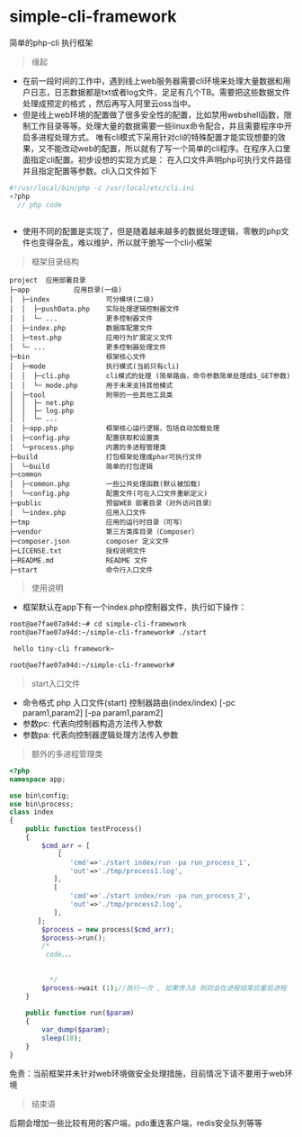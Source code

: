 # simple-cli-framework
简单的php-cli 执行框架

> 缘起 

 - 在前一段时间的工作中，遇到线上web服务器需要cli环境来处理大量数据和用户日志，日志数据都是txt或者log文件，足足有几个TB。需要把这些数据文件处理成预定的格式
 ，然后再写入阿里云oss当中。
 - 但是线上web环境的配置做了很多安全性的配置，比如禁用webshell函数，限制工作目录等等。处理大量的数据需要一些linux命令配合，并且需要程序中开启多进程处理方式。
 唯有cli模式下采用针对cli的特殊配置才能实现想要的效果，又不能改动web的配置，所以就有了写一个简单的cli程序。在程序入口里面指定cli配置。初步设想的实现方式是：
 在入口文件声明php可执行文件路径并且指定配置等参数。cli入口文件如下
```php
#!/usr/local/bin/php -c /usr/local/etc/cli.ini
<?php
  // php code 
    
```
 - 使用不同的配置是实现了，但是随着越来越多的数据处理逻辑，零散的php文件也变得杂乱，难以维护，所以就干脆写一个cli小框架
 
> 框架目录结构
```text
project  应用部署目录
├─app           应用目录(一级)
│  ├─index              可分模块(二级)
│  │  ├─pushData.php    实际处理逻辑控制器文件
│  │  └─ ...            更多控制器文件
│  ├─index.php          数据库配置文件
│  ├─test.php           应用行为扩展定义文件
│  └─ ...               更多控制器处理文件
├─bin                   框架核心文件
│  ├─mode               执行模式(当前只有cli)
│  │  ├─cli.php         cli模式的处理 (简单路由，命令参数简单处理成$_GET参数)
│  │  └─ mode.php       用于未来支持其他模式
│  ├─tool               附带的一些其他工具类
│  │  ├─ net.php
│  │  ├─ log.php
│  │  └─ ...
│  ├─app.php            框架核心运行逻辑，包括自动加载处理
│  ├─config.php         配置获取和设置类
│  └─process.php        内置的多进程管理类
├─build                 打包框架处理成phar可执行文件
│  └─build              简单的打包逻辑
├─common  
│  ├─common.php         一些公共处理函数(默认被加载)
│  └─config.php         配置文件(可在入口文件重新定义)
├─public                预留WEB 部署目录（对外访问目录）
│  └─index.php          应用入口文件
├─tmp                   应用的运行时目录（可写）
├─vendor                第三方类库目录（Composer）
├─composer.json         composer 定义文件
├─LICENSE.txt           授权说明文件
├─README.md             README 文件
├─start                 命令行入口文件

```

> 使用说明
 
 - 框架默认在app下有一个index.php控制器文件，执行如下操作：
 ```sh
root@ae7fae07a94d:~# cd simple-cli-framework
root@ae7fae07a94d:~/simple-cli-framework# ./start

  hello tiny-cli framework~ 

root@ae7fae07a94d:~/simple-cli-framework#
 
```
 > start入口文件
 - 命令格式 php 入口文件(start) 控制器路由(index/index) [-pc param1,param2] [-pa param1,param2]
 - 参数pc: 代表向控制器构造方法传入参数
 - 参数pa: 代表向控制器逻辑处理方法传入参数
 
 > 额外的多进程管理类
 
 ```php
<?php
 namespace app;
 
 use bin\config;
 use bin\process;
 class index
 {
     public function testProcess()
     {
         $cmd_arr = [
             [
                'cmd'=>'./start index/run -pa run_process_1',
                'out'=>'./tmp/process1.log',     
            ],
            [
                'cmd'=>'./start index/run -pa run_process_2',
                'out'=>'./tmp/process2.log',     
            ],
        ];
         $process = new process($cmd_arr);
         $process->run();
         /*
          code。。。
         
           
           */
         $process->wait (1);//执行一次 , 如果传入0 则则会在进程结束后重启进程
     }
     
     public function run($param)
     {
         var_dump($param);
         sleep(10);
     }
 }
 
 ```
 

免责：当前框架并未针对web环境做安全处理措施，目前情况下请不要用于web环境

> 结束语

后期会增加一些比较有用的客户端，pdo重连客户端，redis安全队列等等

